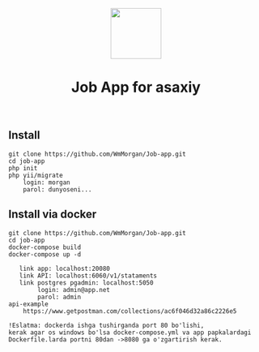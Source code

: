 <p align="center">
    <a href="https://github.com/yiisoft" target="_blank">
        <img src="https://avatars0.githubusercontent.com/u/993323" height="100px">
    </a>
    <h1 align="center">Job App for asaxiy</h1>
    <br>


Install
-------------------

```
git clone https://github.com/WmMorgan/Job-app.git
cd job-app
php init
php yii/migrate
    login: morgan
    parol: dunyoseni...
```
Install via docker
-------------------
```
git clone https://github.com/WmMorgan/Job-app.git
cd job-app
docker-compose build
docker-compose up -d

   link app: localhost:20080
   link API: localhost:6060/v1/stataments
   link postgres pgadmin: localhost:5050 
        login: admin@app.net
        parol: admin
api-example
    https://www.getpostman.com/collections/ac6f046d32a86c2226e5

!Eslatma: dockerda ishga tushirganda port 80 bo'lishi,
kerak agar os windows bo'lsa docker-compose.yml va app papkalardagi Dockerfile.larda portni 80dan ->8080 ga o'zgartirish kerak.
```


